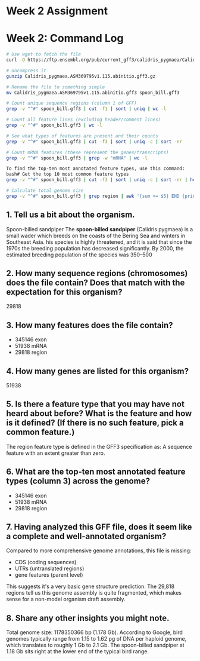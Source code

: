 # Week 2 Assignment

# Week 2: Command Log

```bash
# Use wget to fetch the file
curl -O https://ftp.ensembl.org/pub/current_gff3/calidris_pygmaea/Calidris_pygmaea.ASM369795v1.115.abinitio.gff3.gz

# Uncompress it
gunzip Calidris_pygmaea.ASM369795v1.115.abinitio.gff3.gz

# Rename the file to something simple
mv Calidris_pygmaea.ASM369795v1.115.abinitio.gff3 spoon_bill.gff3

# Count unique sequence regions (column 1 of GFF)
grep -v "^#" spoon_bill.gff3 | cut -f1 | sort | uniq | wc -l

# Count all feature lines (excluding header/comment lines)
grep -v "^#" spoon_bill.gff3 | wc -l

# See what types of features are present and their counts
grep -v "^#" spoon_bill.gff3 | cut -f3 | sort | uniq -c | sort -nr

# Count mRNA features (these represent the genes/transcripts)
grep -v "^#" spoon_bill.gff3 | grep -w "mRNA" | wc -l

To find the top-ten most annotated feature types, use this command:
bash# Get the top 10 most common feature types
grep -v "^#" spoon_bill.gff3 | cut -f3 | sort | uniq -c | sort -nr | head -10

# Calculate total genome size
grep -v "^#" spoon_bill.gff3 | grep region | awk '{sum += $5} END {print "Total genome size:", sum " bp"}'

```

## 1. Tell us a bit about the organism.

Spoon-billed sandpiper
The **spoon-billed sandpiper** (Calidris pygmaea) is a small wader which breeds on the coasts of the Bering Sea and winters in Southeast Asia. his species is highly threatened, and it is said that since the 1970s the breeding population has decreased significantly. By 2000, the estimated breeding population of the species was 350–500

## 2. How many sequence regions (chromosomes) does the file contain? Does that match with the expectation for this organism?

29818

## 3. How many features does the file contain?

* 345146 exon
* 51938 mRNA
* 29818 region

## 4. How many genes are listed for this organism?

51938

## 5. Is there a feature type that you may have not heard about before? What is the feature and how is it defined? (If there is no such feature, pick a common feature.)

The region feature type is defined in the GFF3 specification as: A sequence feature with an extent greater than zero.

## 6. What are the top-ten most annotated feature types (column 3) across the genome?

* 345146 exon
* 51938 mRNA
* 29818 region

## 7. Having analyzed this GFF file, does it seem like a complete and well-annotated organism?

Compared to more comprehensive genome annotations, this file is missing:

* CDS (coding sequences)
* UTRs (untranslated regions)
* gene features (parent level)

This suggests it's a very basic gene structure prediction. The 29,818 regions tell us this genome assembly is quite fragmented, which makes sense for a non-model organism draft assembly.

## 8. Share any other insights you might note.

Total genome size: 1178350366 bp (1.178 Gb). According to Google, bird genomes typically range from 1.15 to 1.62 pg of DNA per haploid genome, which translates to roughly 1 Gb to 2.1 Gb. The spoon-billed sandpiper at 1.18 Gb sits right at the lower end of the typical bird range.